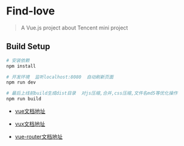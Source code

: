 # Find-love

> A Vue.js project about Tencent mini project

## Build Setup

``` bash
# 安装依赖
npm install

# 开发环境  监听localhost:8080  自动刷新页面
npm run dev

# 最后上线前build生成dist目录  对js压缩,合并,css压缩,文件名md5等优化操作
npm run build
```
*   [vue文档地址](http://cn.vuejs.org/)

*   [vux文档地址](https://vuxjs.gitbooks.io/vux/content/install/vue.html)

*   [vue-router文档地址](http://router.vuejs.org/zh-cn/index.html)



